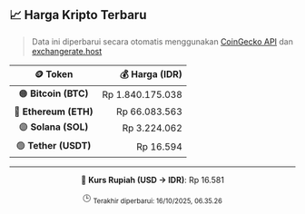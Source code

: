 

<!-- HARGA_KRIPTO -->
## 📈 Harga Kripto Terbaru

> Data ini diperbarui secara otomatis menggunakan [CoinGecko API](https://www.coingecko.com/) dan [exchangerate.host](https://exchangerate.host/)

<div align="center">

| 🪙 Token | 💰 Harga (IDR) |
|:------:|---------------:|
| 🟠 **Bitcoin (BTC)**   | Rp 1.840.175.038 |
| 🔵 **Ethereum (ETH)**  | Rp 66.083.563 |
| 🟣 **Solana (SOL)**    | Rp 3.224.062 |
| 🟢 **Tether (USDT)**   | Rp 16.594 |

---

💱 **Kurs Rupiah (USD → IDR)**: Rp 16.581

🕒 <sub>Terakhir diperbarui: 16/10/2025, 06.35.26</sub>

</div>
<!-- /HARGA_KRIPTO -->